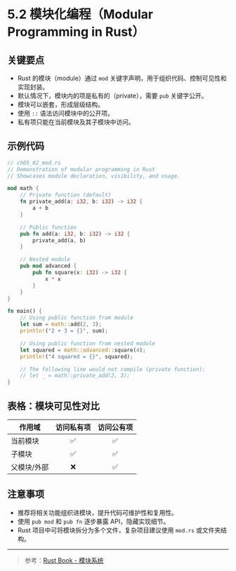 # 5.2 模块化编程（Modular Programming in Rust）

## 关键要点

- Rust 的模块（module）通过 `mod` 关键字声明，用于组织代码、控制可见性和实现封装。
- 默认情况下，模块内的项是私有的（private），需要 `pub` 关键字公开。
- 模块可以嵌套，形成层级结构。
- 使用 `::` 语法访问模块中的公开项。
- 私有项只能在当前模块及其子模块中访问。

## 示例代码

```rust
// ch05_02_mod.rs
// Demonstration of modular programming in Rust
// Showcases module declaration, visibility, and usage.

mod math {
    // Private function (default)
    fn private_add(a: i32, b: i32) -> i32 {
        a + b
    }

    // Public function
    pub fn add(a: i32, b: i32) -> i32 {
        private_add(a, b)
    }

    // Nested module
    pub mod advanced {
        pub fn square(x: i32) -> i32 {
            x * x
        }
    }
}

fn main() {
    // Using public function from module
    let sum = math::add(2, 3);
    println!("2 + 3 = {}", sum);

    // Using public function from nested module
    let squared = math::advanced::square(4);
    println!("4 squared = {}", squared);

    // The following line would not compile (private function):
    // let _ = math::private_add(2, 3);
}
```

## 表格：模块可见性对比

| 作用域        | 访问私有项 | 访问公有项 |
|---------------|:----------:|:----------:|
| 当前模块      | ✅         | ✅         |
| 子模块        | ✅         | ✅         |
| 父模块/外部   | ❌         | ✅         |

## 注意事项

- 推荐将相关功能组织进模块，提升代码可维护性和复用性。
- 使用 `pub mod` 和 `pub fn` 逐步暴露 API，隐藏实现细节。
- Rust 项目中可将模块拆分为多个文件，复杂项目建议使用 `mod.rs` 或文件夹结构。

---

> 参考：[Rust Book - 模块系统](https://kaisery.github.io/trpl-zh-cn/ch07-02-defining-modules-to-control-scope-and-privacy.html)

